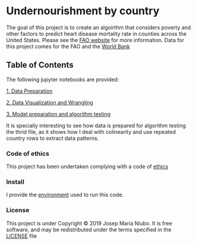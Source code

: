 # Undernourishment by country
The goal of this project is to create an algoirthm that considers poverty and other factors to predict heart disease mortality rate in counties across the United States. Please see the [FAO website](http://www.fao.org/sustainable-development-goals/indicators/211/en/) for more information.
Data for this project comes for the FAO and the [World Bank](https://data.worldbank.org/)

## Table of Contents 
The following jupyter notebooks are provided:

[1. Data Preparation](https://github.com/titoniubo/Undernoursihment-by-country/blob/master/1.%20Data%20Preparation%20.ipynb)

[2. Data Visualization and Wrangling](https://github.com/titoniubo/Undernoursihment-by-country/blob/master/2.%20Data%20Visualizations%20and%20wrangling.ipynb)

[3. Model preparation and algorithm testing](https://github.com/titoniubo/Undernoursihment-by-country/blob/master/3.%20Algorithm%20Selection%20and%20Fine%20tunning.ipynb)

It is specially interesting to see how data is prepared for algorithm testing the thrid file, as it shows how I deal with colinearity and use repeated country rows to extract data patterns. 

### Code of ethics

This project has been undertaken complying with a code of [ethics](https://github.com/titoniubo/undernoursihment/blob/master/Code%20of%20ethics.txt) 

### Install
I provide the [environment](https://github.com/titoniubo/Undernoursihment-by-country/blob/master/featsel.yml) used to run this code.

### License
This project is under Copyright © 2019 Josep Maria Niubo. It is free software, and may be redistributed under the terms specified in the [LICENSE](https://github.com/titoniubo/undernoursihment/blob/master/License.txt) file
